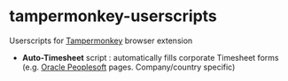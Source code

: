 # tampermonkey-userscripts
Userscripts for [Tampermonkey](https://www.tampermonkey.net/) browser extension

 - **Auto-Timesheet** script : automatically fills corporate Timesheet forms (e.g. [Oracle Peoplesoft](https://www.oracle.com/applications/peoplesoft/) pages. Company/country specific)
